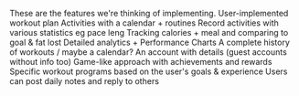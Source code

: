 These are the features we're thinking of implementing.
User-implemented workout plan
Activities with a calendar + routines
Record activities with various statistics eg pace leng
Tracking calories + meal and comparing to goal & fat lost
Detailed analytics + Performance Charts
A complete history of workouts / maybe a calendar?
An account with details (guest accounts without info too)
Game-like approach with achievements and rewards
Specific workout programs based on the user's goals & experience
Users can post daily notes and reply to others
